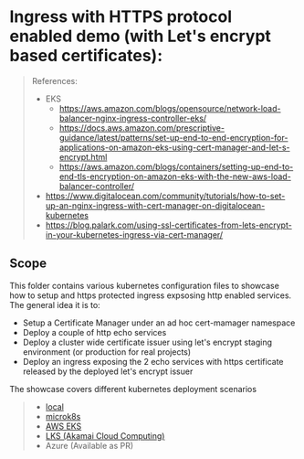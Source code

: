 <!---
# Licensed to the Apache Software Foundation (ASF) under one
# or more contributor license agreements.  See the NOTICE file
# distributed with this work for additional information
# regarding copyright ownership.  The ASF licenses this file
# to you under the Apache License, Version 2.0 (the
# "License"); you may not use this file except in compliance
# with the License.  You may obtain a copy of the License at
#
#   http://www.apache.org/licenses/LICENSE-2.0
#
# Unless required by applicable law or agreed to in writing,
# software distributed under the License is distributed on an
# "AS IS" BASIS, WITHOUT WARRANTIES OR CONDITIONS OF ANY
# KIND, either express or implied.  See the License for the
# specific language governing permissions and limitations
# under the License.
#
-->
# Ingress with HTTPS protocol enabled demo (with Let's encrypt based certificates): 

> References:
>* EKS
>   * https://aws.amazon.com/blogs/opensource/network-load-balancer-nginx-ingress-controller-eks/
>   * https://docs.aws.amazon.com/prescriptive-guidance/latest/patterns/set-up-end-to-end-encryption-for-applications-on-amazon-eks-using-cert-manager-and-let-s-encrypt.html
>   * https://aws.amazon.com/blogs/containers/setting-up-end-to-end-tls-encryption-on-amazon-eks-with-the-new-aws-load-balancer-controller/
>* https://www.digitalocean.com/community/tutorials/how-to-set-up-an-nginx-ingress-with-cert-manager-on-digitalocean-kubernetes
>* https://blog.palark.com/using-ssl-certificates-from-lets-encrypt-in-your-kubernetes-ingress-via-cert-manager/

## Scope

This folder contains various kubernetes configuration files to showcase how to setup and https protected ingress expsosing http enabled services. The general idea it is to:

* Setup a Certificate Manager under an ad hoc cert-mamager namespace
* Deploy a couple of http echo services
* Deploy a cluster wide certificate issuer using let's encrypt staging environment (or production for real projects)
* Deploy an ingress exposing the 2 echo services with https certificate released by the deployed let's encrypt issuer

The showcase covers different kubernetes deployment scenarios

>* [local](standard/KIND.md)
>* [microk8s](microk8s/MICROK8S.md)
>* [AWS EKS](eks/EKS.md)
>* [LKS (Akamai Cloud Computing)](lks/LKS.md)
>* Azure (Available as PR)